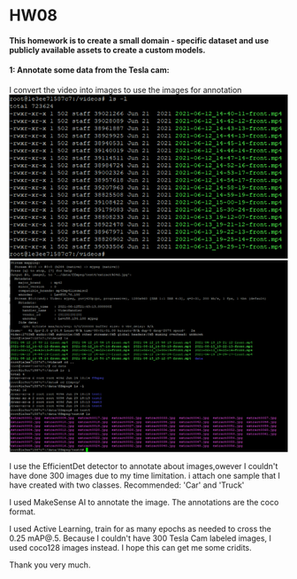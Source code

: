 # HW08 


#### This homework is to create a small domain - specific dataset and use publicly available assets to create a custom models.

#### 1: Annotate some data from the Tesla cam:
I convert the video into images to use the images for annotation
![plot](./screenshots/P1.png)
![plot](./screenshots/P2.png)


I use the EfficientDet detector to annotate about images,owever I couldn't have done 300 images due to my time limitation. i attach one sample that I have created with two classes. Recommended: 'Car' and 'Truck'

I used MakeSense AI to annotate the image. The annotations are the coco format.

I used Active Learning, train for as many epochs as needed to cross the 0.25 mAP@.5. Because I couldn't have 300 Tesla Cam labeled images, I used coco128 images instead. I hope this can get me some cridits. 

Thank you very much. 
